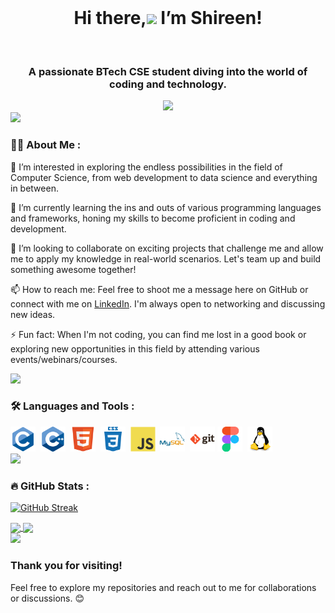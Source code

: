 <br>
<h1 align="center">
   Hi there,<img src="https://media.giphy.com/media/hvRJCLFzcasrR4ia7z/giphy.gif" width="30px"/> I’m Shireen!
</h1>
  <br><h3 align="center">A passionate BTech CSE student diving into the world of coding and technology.</h3>

  
<div id="header" align="center">
<img src="https://camo.githubusercontent.com/a6b1f1bf8d2b814acef283546cbbaa89621a3f22f2447e7778626e34660eca06/68747470733a2f2f692e67697068792e636f6d2f6d656469612f76312e59326c6b505463354d4749334e6a4578636d6469624467306148513263584a3059576868597a4e6d63326c6e62584977654745354e6d4e69655451315a6e42714d57643363695a6c634431324d563970626e526c636d35686246396e61575a66596e6c666157516d5933513963772f7061547a37555a625066545a4652596e6e422f67697068792e676966" width="200"/>
</div>

<img src = "https://user-images.githubusercontent.com/73097560/115834477-dbab4500-a447-11eb-908a-139a6edaec5c.gif">

### :woman_technologist: About Me :

👀 I’m interested in exploring the endless possibilities in the field of Computer Science, from web development to data science and everything in between.

🌱 I’m currently learning the ins and outs of various programming languages and frameworks, honing my skills to become proficient in coding and development.

💞️ I’m looking to collaborate on exciting projects that challenge me and allow me to apply my knowledge in real-world scenarios. Let's team up and build something awesome together!

📫 How to reach me: Feel free to shoot me a message here on GitHub or connect with me on <a href = "www.linkedin.com/in/shireen-kachroo">LinkedIn</a>. I'm always open to networking and discussing new ideas.

⚡ Fun fact: When I'm not coding, you can find me lost in a good book or exploring new opportunities in this field by attending various events/webinars/courses.

<img src = "https://user-images.githubusercontent.com/73097560/115834477-dbab4500-a447-11eb-908a-139a6edaec5c.gif">

### :hammer_and_wrench: Languages and Tools :
<div>
   <img src="https://github.com/devicons/devicon/blob/master/icons/c/c-original.svg"  title="C" alt="C" width="40" height="40"/>&nbsp;
  <img src="https://github.com/devicons/devicon/blob/master/icons/cplusplus/cplusplus-original.svg"  title="C++" alt="C++" width="40" height="40"/>&nbsp;
  <img src="https://github.com/devicons/devicon/blob/master/icons/html5/html5-original.svg" title="HTML5" alt="HTML" width="40" height="40"/>&nbsp;
  <img src="https://github.com/devicons/devicon/blob/master/icons/css3/css3-plain-wordmark.svg"  title="CSS3" alt="CSS" width="40" height="40"/>&nbsp;
  <img src="https://github.com/devicons/devicon/blob/master/icons/javascript/javascript-original.svg" title="JavaScript" alt="JavaScript" width="40" height="40"/>&nbsp;
  <img src="https://github.com/devicons/devicon/blob/master/icons/mysql/mysql-original-wordmark.svg" title="MySQL"  alt="MySQL" width="40" height="40"/>&nbsp;
  <img src="https://github.com/devicons/devicon/blob/master/icons/git/git-original-wordmark.svg" title="Git" alt="Git" width="40" height="40"/>
  <img src="https://github.com/devicons/devicon/blob/master/icons/figma/figma-original.svg"  title="Figma" alt="Figma" width="40" height="40"/>&nbsp;
  <img src="https://github.com/devicons/devicon/blob/master/icons/linux/linux-original.svg"  title="Linux" alt="Linux" width="40" height="40"/>&nbsp;
</div>

<img src = "https://user-images.githubusercontent.com/73097560/115834477-dbab4500-a447-11eb-908a-139a6edaec5c.gif">

### :fire: GitHub Stats :
[![GitHub Streak](http://github-readme-streak-stats.herokuapp.com?user=ShireenKachroo)](https://git.io/streak-stats)
<br>


<a href="https://github.com/ShireenKachroo/github-readme-stats">
  <img height=200 align="center" src="https://github-readme-stats.vercel.app/api?username=ShireenKachroo" />
</a> 
<a href="https://github.com/ShireenKachroo/convoychat">
  <img height=200 align="center" src="https://github-readme-stats.vercel.app/api/top-langs?username=ShireenKachroo&layout=compact&langs_count=8&card_width=320" />
</a>
<br>


<img src = "https://user-images.githubusercontent.com/73097560/115834477-dbab4500-a447-11eb-908a-139a6edaec5c.gif">

### Thank you for visiting!
Feel free to explore my repositories and reach out to me for collaborations or discussions. 😊


